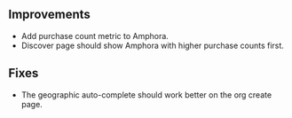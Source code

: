 ## Improvements

* Add purchase count metric to Amphora.
* Discover page should show Amphora with higher purchase counts first.

## Fixes

* The geographic auto-complete should work better on the org create page.